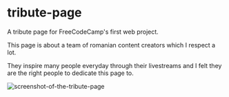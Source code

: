 # tribute-page
A tribute page for FreeCodeCamp's first web project.

This page is about a team of romanian content creators which I respect a lot.

They inspire many people everyday through their livestreams and I felt they are the right people to dedicate this page to.

![screenshot-of-the-tribute-page](https://i.imgur.com/UQVpGvA.png)
